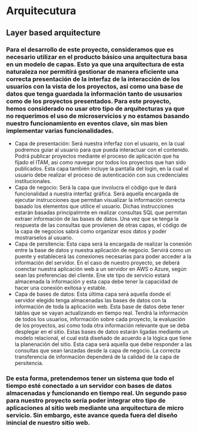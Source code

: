 # Arquitecutura
## Layer based arquitecture
### Para el desarrollo de este proyecto, consideramos que es necesario utilizar en el producto básico una arquitectura basa en un modelo de capas. Esto ya que una arquitectura de esta naturaleza nor permitirá gestionar de manera eficiente una correcta presentación de la interfaz de la interacción de los usuarios con la vista de los proyectos, asi como una base de datos que tenga guardada la información tanto de ususarios como de los proyectos presentados. Para este proyecto, hemos considerado no usar otro tipo de arquitecturas ya que no requerimos el uso de microservicios y no estamos basando nuestro funcionamiento en eventos clave, sin mas bien implementar varias funcionalidades. 

* Capa de presentación: Será nuestra inferfaz con el usuario, en la cual podremos guiar al usuario para que pueda interactuar con el contenido. Podrá publicar proyectos mediante el proceso de aplicación que ha fijado el ITAM, asi como navegar por todos los proyectos que han sido publicados. Esta capa también incluye la pantalla del login, en la cual el usuario debe realizar el proceso de autenticación con sus credenciales institucionales. 
* Capa de negocio: Será la capa que involucra el código que le dará funcionalidad a nuestra interfaz gráfica. Será aquella encargada de ejecutar instrucciones que permitan visualizar la información correcta basado los elementos que utilice el usuario. Dichas instrucciones estarán basadas principalmnte en realizar consultas SQL que permitan extraer información de las bases de datos. Una vez que se tenga la respuesta de las consultas que provienen de otras capas, el código de la capa de negocios sabrá como organizar esos datos y poder mostrarselos al usuario. 
* Capa de persitencia: Esta capa será la encargada de realizar la conexión entre la base de datos y nuestra aplicación de negocio. Servirá como un puente y establecerá las conexiones necesarias para poder acceder a la información del servidor. En el caso de nuestro proyecto, se deberá coenctar nuestra aplicación web a un servidor en AWS o Azure, según sean las preferencias del cliente. Ene ste tipo de servicio estará almacenada la información y esta capa debe tener la capacidad de hacer una conexión exitosa y estable.
* Capa de bases de datos: Esta última capa será aquella donde el servidor elegido tenga almacenadas las bases de datos con la información de toda la aplicación web. Esta base de datos debe tener tablas que se vayan actualizando en tiempo real. Tendrá la información de todos los usuarios, información sobre cada proyecto, la evaluación de los proyectos, asi como toda otra información relevante que se deba desplegar en el sitio. Estas bases de datos estarán ligadas mediante un modelo relacional, el cual está diseñado de acuerdo a la lógica que tiene la planenación del sitio. Esta capa será aquella que debe responder a las consultas que sean lanzadas desde la capa de negocio. La correcta transferencia de información dependerá de la calidad de la capa de persitencia. 

### De esta forma, pretendemos tener un sistema que todo el tiempo esté conectado a un servidor con bases de datos almacenadas y funcionando en tiempo real. Un segundo paso para nuestro proyecto sería poder integrar otro tipo de aplicaciones al sitio web mediante una arquitectura de micro servicio. Sin embargo, este avance queda fuera del diseño inincial de nuestro sitio web. 
